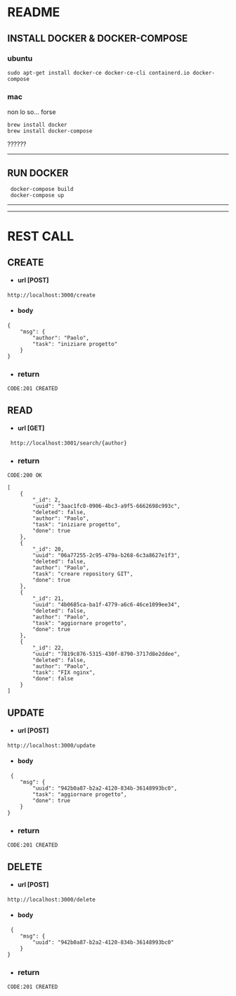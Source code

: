 # README
 ## INSTALL DOCKER & DOCKER-COMPOSE

 ### **ubuntu**
```
sudo apt-get install docker-ce docker-ce-cli containerd.io docker-compose
``` 

### **mac**
non lo so... forse
```
brew install docker
brew install docker-compose
```
??????

---
 
 ## RUN DOCKER
```
 docker-compose build
 docker-compose up
``` 
---
---

# REST CALL

 ## CREATE

- #### **url** [POST]
```
http://localhost:3000/create
``` 
- #### **body**
```
{
	"msg": {
		"author": "Paolo",
		"task": "iniziare progetto"
	}
}
```
- ### **return**
```
CODE:201 CREATED
``` 
## READ

-  #### **url** [GET]
```
 http://localhost:3001/search/{author}

```

- ### **return**
```
CODE:200 OK
```

```
[
    {
        "_id": 2,
        "uuid": "3aac1fc0-0906-4bc3-a9f5-6662698c993c",
        "deleted": false,
        "author": "Paolo",
        "task": "iniziare progetto",
        "done": true
    },
    {
        "_id": 20,
        "uuid": "06a77255-2c95-479a-b268-6c3a8627e1f3",
        "deleted": false,
        "author": "Paolo",
        "task": "creare repository GIT",
        "done": true
    },
    {
        "_id": 21,
        "uuid": "4b0685ca-ba1f-4779-a6c6-46ce1099ee34",
        "deleted": false,
        "author": "Paolo",
        "task": "aggiornare progetto",
        "done": true
    },
    {
        "_id": 22,
        "uuid": "7819c876-5315-430f-8790-3717d8e2ddee",
        "deleted": false,
        "author": "Paolo",
        "task": "FIX nginx",
        "done": false
    }
]
``` 

 ## UPDATE

- #### **url** [POST]
```
http://localhost:3000/update
```

- #### **body**
```
 {
	"msg": {
		"uuid": "942b0a87-b2a2-4120-834b-36148993bc0",
		"task": "aggiornare progetto",
		"done": true
	}
}

```
- ### **return**
```
CODE:201 CREATED
``` 
 ## DELETE

- #### **url** [POST]
```
http://localhost:3000/delete
```

- #### **body**
```
 {
	"msg": {
		"uuid": "942b0a87-b2a2-4120-834b-36148993bc0"
	}
}

```
- ### **return**
```
CODE:201 CREATED
``` 
